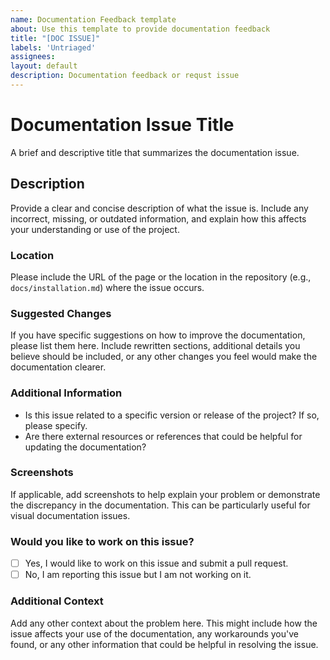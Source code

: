 ```yaml
---
name: Documentation Feedback template
about: Use this template to provide documentation feedback
title: "[DOC ISSUE]"
labels: 'Untriaged'
assignees: 
layout: default
description: Documentation feedback or requst issue
---
```


# Documentation Issue Title

A brief and descriptive title that summarizes the documentation issue.

## Description

Provide a clear and concise description of what the issue is. Include any incorrect, missing, or outdated information, and explain how this affects your understanding or use of the project.

### Location

Please include the URL of the page or the location in the repository (e.g., `docs/installation.md`) where the issue occurs.

### Suggested Changes

If you have specific suggestions on how to improve the documentation, please list them here. Include rewritten sections, additional details you believe should be included, or any other changes you feel would make the documentation clearer.

### Additional Information

- Is this issue related to a specific version or release of the project? If so, please specify.
- Are there external resources or references that could be helpful for updating the documentation?

### Screenshots

If applicable, add screenshots to help explain your problem or demonstrate the discrepancy in the documentation. This can be particularly useful for visual documentation issues.

### Would you like to work on this issue?

- [ ] Yes, I would like to work on this issue and submit a pull request.
- [ ] No, I am reporting this issue but I am not working on it.

### Additional Context

Add any other context about the problem here. This might include how the issue affects your use of the documentation, any workarounds you've found, or any other information that could be helpful in resolving the issue.
